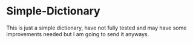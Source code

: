 # Simple-Dictionary
This is just a simple dictionary, have not fully tested and may have some improvements needed but I am going to send it anyways.
